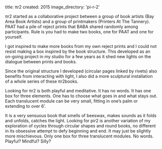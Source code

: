 title: πr2 
created: 2015
image_directory: 'pi-r-2'

πr2 started as a collaborative project between a group of book artists (Bay Area Book Artists) and a group of printmakers (Printers At The Tannery). PAAT had a pile of reject prints that BABA shared randomly among participants. Rule is you had to make two books, one for PAAT and one for yourself. 

I got inspired to make more books from my own reject prints and I could not resist making a box inspired by the book structure. This developed as an on-going project in my studio for a few years as it shed new lights on the dialogue between prints and books. 

Since the original structure I developed (circular pages linked by rivets) also benefits from interacting with light, I also did a more sculptural installation of a whole series of these πr2books.

Looking for πr2 is both playful and meditative. It has no words. It has one box for three elements.  One has to choose what goes in and what stays out. Each translucent module can be very small, fitting in one’s palm or extending to over 6’. 

It is a very sensuous book that smells of beeswax, makes sounds as it folds and unfolds, catches the light. Looking for pir2 is another variation of my exploration of cycles through circular shapes and round books, no different in its obsessive attempt to defy beginning and end. It may just be slightly more mischievous. Only one box for three translucent modules. No words. Playful? Mindful? Silly?
